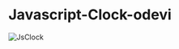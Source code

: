 # Javascript-Clock-odevi
![JsClock](https://user-images.githubusercontent.com/59081893/177011066-35edb270-dddd-4fea-8573-d29ad8922dc4.png)
